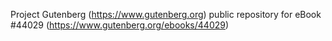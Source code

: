Project Gutenberg (https://www.gutenberg.org) public repository for eBook #44029 (https://www.gutenberg.org/ebooks/44029)
